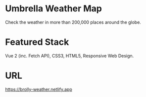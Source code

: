 # Umbrella Weather Map

Check the weather in more than 200,000 places around the globe.

# Featured Stack

Vue 2 (inc. Fetch API), CSS3, HTML5, Responsive Web Design.

# URL

https://brolly-weather.netlify.app

